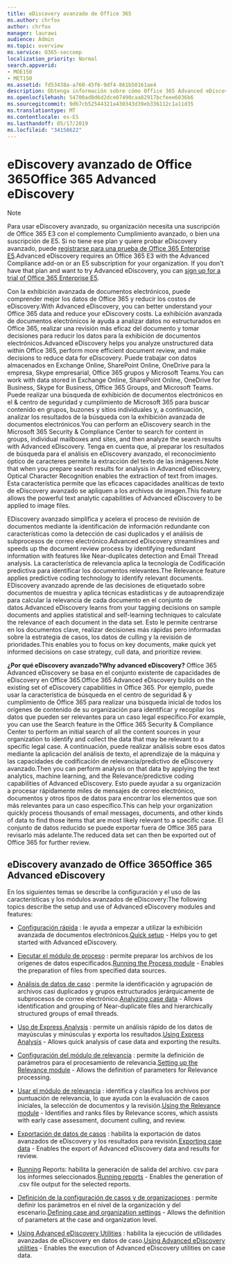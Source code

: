 ```yaml
---
title: eDiscovery avanzado de Office 365
ms.author: chrfox
author: chrfox
manager: laurawi
audience: Admin
ms.topic: overview
ms.service: O365-seccomp
localization_priority: Normal
search.appverid:
- MOE150
- MET150
ms.assetid: fd53438a-a760-45f6-9df4-861b50161ae4
description: Obtenga información sobre cómo Office 365 Advanced eDiscovery puede ayudarle a analizar datos dentro de Office 365, a racionalizar las revisiones de documentos y a tomar decisiones para la exhibición de documentos electrónicos eficaz.
ms.openlocfilehash: 54700ad8d6d2dce07490caa82917bcfeee6036b6
ms.sourcegitcommit: 9d67cb52544321a430343d39eb336112c1a11d35
ms.translationtype: MT
ms.contentlocale: es-ES
ms.lasthandoff: 05/17/2019
ms.locfileid: "34158622"
---
```

# <a name="office-365-advanced-ediscovery"></a><span data-ttu-id="ac160-103">eDiscovery avanzado de Office 365</span><span class="sxs-lookup"><span data-stu-id="ac160-103">Office 365 Advanced eDiscovery</span></span>

> [!NOTE]
> <span data-ttu-id="ac160-p101">Para usar eDiscovery avanzado, su organización necesita una suscripción de Office 365 E3 con el complemento Cumplimiento avanzado, o bien una suscripción de E5. Si no tiene ese plan y quiere probar eDiscovery avanzado, puede [registrarse para una prueba de Office 365 Enterprise E5](https://go.microsoft.com/fwlink/p/?LinkID=698279).</span><span class="sxs-lookup"><span data-stu-id="ac160-p101">Advanced eDiscovery requires an Office 365 E3 with the Advanced Compliance add-on or an E5 subscription for your organization. If you don't have that plan and want to try Advanced eDiscovery, you can [sign up for a trial of Office 365 Enterprise E5](https://go.microsoft.com/fwlink/p/?LinkID=698279).</span></span> 
  
<span data-ttu-id="ac160-106">Con la exhibición avanzada de documentos electrónicos, puede comprender mejor los datos de Office 365 y reducir los costos de eDiscovery.</span><span class="sxs-lookup"><span data-stu-id="ac160-106">With Advanced eDiscovery, you can better understand your Office 365 data and reduce your eDiscovery costs.</span></span> <span data-ttu-id="ac160-107">La exhibición avanzada de documentos electrónicos le ayuda a analizar datos no estructurados en Office 365, realizar una revisión más eficaz del documento y tomar decisiones para reducir los datos para la exhibición de documentos electrónicos.</span><span class="sxs-lookup"><span data-stu-id="ac160-107">Advanced eDiscovery helps you analyze unstructured data within Office 365, perform more efficient document review, and make decisions to reduce data for eDiscovery.</span></span> <span data-ttu-id="ac160-108">Puede trabajar con datos almacenados en Exchange Online, SharePoint Online, OneDrive para la empresa, Skype empresarial, Office 365 grupos y Microsoft Teams.</span><span class="sxs-lookup"><span data-stu-id="ac160-108">You can work with data stored in Exchange Online, SharePoint Online, OneDrive for Business, Skype for Business, Office 365 Groups, and Microsoft Teams.</span></span> <span data-ttu-id="ac160-109">Puede realizar una búsqueda de exhibición de documentos electrónicos en el &amp; centro de seguridad y cumplimiento de Microsoft 365 para buscar contenido en grupos, buzones y sitios individuales y, a continuación, analizar los resultados de la búsqueda con la exhibición avanzada de documentos electrónicos.</span><span class="sxs-lookup"><span data-stu-id="ac160-109">You can perform an eDiscovery search in the Microsoft 365 Security &amp; Compliance Center to search for content in groups, individual mailboxes and sites, and then analyze the search results with Advanced eDiscovery.</span></span> <span data-ttu-id="ac160-110">Tenga en cuenta que, al preparar los resultados de búsqueda para el análisis en eDiscovery avanzado, el reconocimiento óptico de caracteres permite la extracción del texto de las imágenes.</span><span class="sxs-lookup"><span data-stu-id="ac160-110">Note that when you prepare search results for analysis in Advanced eDiscovery, Optical Character Recognition enables the extraction of text from images.</span></span> <span data-ttu-id="ac160-111">Esta característica permite que las eficaces capacidades analíticas de texto de eDiscovery avanzado se apliquen a los archivos de imagen.</span><span class="sxs-lookup"><span data-stu-id="ac160-111">This feature allows the powerful text analytic capabilities of Advanced eDiscovery to be applied to image files.</span></span>
  
<span data-ttu-id="ac160-112">EDiscovery avanzado simplifica y acelera el proceso de revisión de documentos mediante la identificación de información redundante con características como la detección de casi duplicados y el análisis de subprocesos de correo electrónico.</span><span class="sxs-lookup"><span data-stu-id="ac160-112">Advanced eDiscovery streamlines and speeds up the document review process by identifying redundant information with features like Near-duplicates detection and Email Thread analysis.</span></span> <span data-ttu-id="ac160-113">La característica de relevancia aplica la tecnología de Codificación predictiva para identificar los documentos relevantes.</span><span class="sxs-lookup"><span data-stu-id="ac160-113">The Relevance feature applies predictive coding technology to identify relevant documents.</span></span> <span data-ttu-id="ac160-114">EDiscovery avanzado aprende de las decisiones de etiquetado sobre documentos de muestra y aplica técnicas estadísticas y de autoaprendizaje para calcular la relevancia de cada documento en el conjunto de datos.</span><span class="sxs-lookup"><span data-stu-id="ac160-114">Advanced eDiscovery learns from your tagging decisions on sample documents and applies statistical and self-learning techniques to calculate the relevance of each document in the data set.</span></span> <span data-ttu-id="ac160-115">Esto le permite centrarse en los documentos clave, realizar decisiones más rápidas pero informadas sobre la estrategia de casos, los datos de culling y la revisión de prioridades.</span><span class="sxs-lookup"><span data-stu-id="ac160-115">This enables you to focus on key documents, make quick yet informed decisions on case strategy, cull data, and prioritize review.</span></span>
  
 <span data-ttu-id="ac160-116">**¿Por qué eDiscovery avanzado?**</span><span class="sxs-lookup"><span data-stu-id="ac160-116">**Why advanced eDiscovery?**</span></span> <span data-ttu-id="ac160-117">Office 365 Advanced eDiscovery se basa en el conjunto existente de capacidades de eDiscovery en Office 365.</span><span class="sxs-lookup"><span data-stu-id="ac160-117">Office 365 Advanced eDiscovery builds on the existing set of eDiscovery capabilities in Office 365.</span></span> <span data-ttu-id="ac160-118">Por ejemplo, puede usar la característica de búsqueda en el centro de seguridad &amp; y cumplimiento de Office 365 para realizar una búsqueda inicial de todos los orígenes de contenido de su organización para identificar y recopilar los datos que pueden ser relevantes para un caso legal específico.</span><span class="sxs-lookup"><span data-stu-id="ac160-118">For example, you can use the Search feature in the Office 365 Security &amp; Compliance Center to perform an initial search of all the content sources in your organization to identify and collect the data that may be relevant to a specific legal case.</span></span> <span data-ttu-id="ac160-119">A continuación, puede realizar análisis sobre esos datos mediante la aplicación del análisis de texto, el aprendizaje de la máquina y las capacidades de codificación de relevancia/predictivo de eDiscovery avanzado.</span><span class="sxs-lookup"><span data-stu-id="ac160-119">Then you can perform analysis on that data by applying the text analytics, machine learning, and the Relevance/predictive coding capabilities of Advanced eDiscovery.</span></span> <span data-ttu-id="ac160-120">Esto puede ayudar a su organización a procesar rápidamente miles de mensajes de correo electrónico, documentos y otros tipos de datos para encontrar los elementos que son más relevantes para un caso específico.</span><span class="sxs-lookup"><span data-stu-id="ac160-120">This can help your organization quickly process thousands of email messages, documents, and other kinds of data to find those items that are most likely relevant to a specific case.</span></span> <span data-ttu-id="ac160-121">El conjunto de datos reducido se puede exportar fuera de Office 365 para revisarlo más adelante.</span><span class="sxs-lookup"><span data-stu-id="ac160-121">The reduced data set can then be exported out of Office 365 for further review.</span></span> 
  
## <a name="office-365-advanced-ediscovery"></a><span data-ttu-id="ac160-122">eDiscovery avanzado de Office 365</span><span class="sxs-lookup"><span data-stu-id="ac160-122">Office 365 Advanced eDiscovery</span></span>

<span data-ttu-id="ac160-123">En los siguientes temas se describe la configuración y el uso de las características y los módulos avanzados de eDiscovery:</span><span class="sxs-lookup"><span data-stu-id="ac160-123">The following topics describe the setup and use of Advanced eDiscovery modules and features:</span></span>
  
- <span data-ttu-id="ac160-124">[Configuración rápida](quick-setup-for-advanced-ediscovery.md) : le ayuda a empezar a utilizar la exhibición avanzada de documentos electrónicos.</span><span class="sxs-lookup"><span data-stu-id="ac160-124">[Quick setup](quick-setup-for-advanced-ediscovery.md) - Helps you to get started with Advanced eDiscovery.</span></span> 
    
- <span data-ttu-id="ac160-125">[Ejecutar el módulo de proceso](run-the-process-module-in-advanced-ediscovery.md) : permite preparar los archivos de los orígenes de datos especificados.</span><span class="sxs-lookup"><span data-stu-id="ac160-125">[Running the Process module](run-the-process-module-in-advanced-ediscovery.md) - Enables the preparation of files from specified data sources.</span></span> 
    
- <span data-ttu-id="ac160-126">[Análisis de datos de caso](analyze-case-data-with-advanced-ediscovery.md) : permite la identificación y agrupación de archivos casi duplicados y grupos estructurados jerárquicamente de subprocesos de correo electrónico.</span><span class="sxs-lookup"><span data-stu-id="ac160-126">[Analyzing case data](analyze-case-data-with-advanced-ediscovery.md) - Allows identification and grouping of Near-duplicate files and hierarchically structured groups of email threads.</span></span> 

- <span data-ttu-id="ac160-127">[Uso de Express Analysis](use-express-analysis-in-advanced-ediscovery.md) : permite un análisis rápido de los datos de mayúsculas y minúsculas y exporta los resultados.</span><span class="sxs-lookup"><span data-stu-id="ac160-127">[Using Express Analysis](use-express-analysis-in-advanced-ediscovery.md) - Allows quick analysis of case data and exporting the results.</span></span> 
    
- <span data-ttu-id="ac160-128">[Configuración del módulo de relevancia](manage-relevance-setup-in-advanced-ediscovery.md) : permite la definición de parámetros para el procesamiento de relevancia.</span><span class="sxs-lookup"><span data-stu-id="ac160-128">[Setting up the Relevance module](manage-relevance-setup-in-advanced-ediscovery.md) - Allows the definition of parameters for Relevance processing.</span></span> 
    
- <span data-ttu-id="ac160-129">[Usar el módulo de relevancia](use-relevance-in-advanced-ediscovery.md) : identifica y clasifica los archivos por puntuación de relevancia, lo que ayuda con la evaluación de casos iniciales, la selección de documentos y la revisión.</span><span class="sxs-lookup"><span data-stu-id="ac160-129">[Using the Relevance module](use-relevance-in-advanced-ediscovery.md) - Identifies and ranks files by Relevance scores, which assists with early case assessment, document culling, and review.</span></span> 
    
- <span data-ttu-id="ac160-130">[Exportación de datos de casos](export-case-data-in-advanced-ediscovery.md) : habilita la exportación de datos avanzados de eDiscovery y los resultados para revisión.</span><span class="sxs-lookup"><span data-stu-id="ac160-130">[Exporting case data](export-case-data-in-advanced-ediscovery.md) - Enables the export of Advanced eDiscovery data and results for review.</span></span> 
    
- <span data-ttu-id="ac160-131">[Running](run-reports-in-advanced-ediscovery.md) Reports: habilita la generación de salida del archivo. csv para los informes seleccionados.</span><span class="sxs-lookup"><span data-stu-id="ac160-131">[Running reports](run-reports-in-advanced-ediscovery.md) - Enables the generation of .csv file output for the selected reports.</span></span> 
    
- <span data-ttu-id="ac160-132">[Definición de la configuración de casos y de organizaciones](define-case-and-tenant-settings-in-advanced-ediscovery.md) : permite definir los parámetros en el nivel de la organización y del escenario.</span><span class="sxs-lookup"><span data-stu-id="ac160-132">[Defining case and organization settings](define-case-and-tenant-settings-in-advanced-ediscovery.md) - Allows the definition of parameters at the case and organization level.</span></span> 
    
- <span data-ttu-id="ac160-133">[Using Advanced eDiscovery Utilities](use-advanced-ediscovery-utilities.md) : habilita la ejecución de utilidades avanzadas de eDiscovery en datos de caso.</span><span class="sxs-lookup"><span data-stu-id="ac160-133">[Using Advanced eDiscovery utilities](use-advanced-ediscovery-utilities.md) - Enables the execution of  Advanced eDiscovery utilities on case data.</span></span> 

